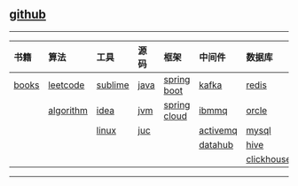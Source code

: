 ## [github](https://github.com/H-f-society/documents)

---
|		书籍	|		算法 			|	工具			|	源码		|   框架   						|	中间件				|	数据库					|	容器/仓库		|
|	:---		|	:---				|	:---			|	:---		|	:---						|	:---				|	:---					|	:---			|
|[books][books]	|[leetcode][leetcode]	|[sublime][sublime]	|[java][java]	|[spring boot][spring boot]		|[kafka][kafka]			|[redis][redis]				|[git][git]			|
|				|[algorithm][algorithm]	|[idea][idea]		|[jvm][jvm]		|[spring cloud][spring cloud]	|[ibmmq][ibmmq]			|[orcle][orcle]				|[maven][maven]		|
|				|						|[linux][linux]		|[juc][juc]		|								|[activemq][activemq]	|[mysql][mysql]				|[docker][docker]	|
|				|						|					|				|								|[datahub][datahub]		|[hive][hive]				|					|
|				|						|					|				|								|						|[clickhouse][clickhouse]	|					|

---

[books]: ./books/README.md

[leetcode]: ./algorithm/leetcode.md
[algorithm]: ./algorithm/algorithm.md

[sublime]: ./tools/Sublime.md
[idea]: ./tools/idea.md
[linux]: ./tools/linux.md

[java]: ./source/java.md
[jvm]: ./source/jvm.md
[juc]: ./source/juc.md

[spring boot]: ./frame/SpringBoot.md
[spring cloud]: ./frame/SpringCloud.md

[kafka]: ./middleware/kafka.md
[ibmmq]: ./middleware/IBMMQ.md
[activemq]: ./middleware/activemq.md
[datahub]: ./middleware/datahub.md

[redis]: ./database/redis.md
[orcle]: ./database/oracle.md
[mysql]: ./database/MySQL.md
[hive]: ./database/hive.md
[clickhouse]: ./database/clickhouse.md

[git]: ./container/Git.md
[maven]: ./container/Maven.md
[docker]: ./container/Docker.md

<!-- 
- 书籍
	- [books][books]
- 算法
	- [leetcode][leetcode]
	- [algorithm][algorithm]
- 工具
	- [sublime][sublime]
	- [idea][idea]
	- [linux][linux]
- 源码
	- [java][java]
	- [jvm][jvm]
	- [juc][juc]
- 框架
	- [spring boot][spring boot]
	- [spring cloud][spring cloud]
- 中间件
	- [kafka][kafka]
	- [ibmmq][ibmmq]
- 数据库
	- [redis][redis]
	- [orcle][orcle]
	- [mysql][mysql]
	- [hive][hive]
	- [clickhouse][clickhouse]
- 容器/仓库
	- [git][git]
	- [maven][maven]
	- [docker][docker] -->
